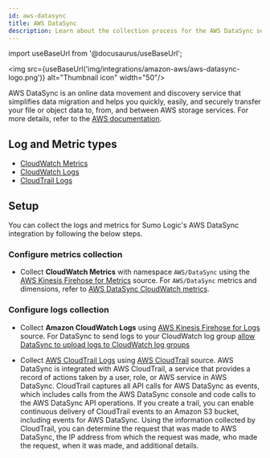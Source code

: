 ```yaml
---
id: aws-datasync
title: AWS DataSync
description: Learn about the collection process for the AWS DataSync service.
---
```


import useBaseUrl from '@docusaurus/useBaseUrl';

<img src={useBaseUrl('img/integrations/amazon-aws/aws-datasync-logo.png')} alt="Thumbnail icon" width="50"/>

AWS DataSync is an online data movement and discovery service that simplifies data migration and helps you quickly, easily, and securely transfer your file or object data to, from, and between AWS storage services. For more details, refer to the [AWS documentation](https://docs.aws.amazon.com/datasync/latest/userguide/what-is-datasync.html).

## Log and Metric types
* [CloudWatch Metrics](https://docs.aws.amazon.com/datasync/latest/userguide/monitor-datasync.html#accessing-metrics)
* [CloudWatch Logs](https://docs.aws.amazon.com/datasync/latest/userguide/monitor-datasync.html#cloudwatchlogs)
* [CloudTrail Logs](https://docs.aws.amazon.com/datasync/latest/userguide/logging-using-cloudtrail.html)


## Setup
You can collect the logs and metrics for Sumo Logic's AWS DataSync integration by following the below steps.

### Configure metrics collection
* Collect **CloudWatch Metrics** with namespace `AWS/DataSync` using the [AWS Kinesis Firehose for Metrics](https://help.sumologic.com/docs/send-data/hosted-collectors/amazon-aws/aws-kinesis-firehose-metrics-source/) source. For `AWS/DataSync` metrics and dimensions, refer to [AWS DataSync CloudWatch metrics](https://docs.aws.amazon.com/datasync/latest/userguide/monitor-datasync.html#accessing-metrics).
### Configure logs collection
* Collect **Amazon CloudWatch Logs** using [AWS Kinesis Firehose for Logs](https://help.sumologic.com/docs/send-data/hosted-collectors/amazon-aws/aws-kinesis-firehose-logs-source/) source. For DataSync to send logs to your CloudWatch log group [allow DataSync to upload logs to CloudWatch log groups](https://docs.aws.amazon.com/datasync/latest/userguide/monitor-datasync.html#cloudwatchlogs)

* Collect [AWS CloudTrail Logs](https://docs.aws.amazon.com/datasync/latest/userguide/logging-using-cloudtrail.html) using [AWS CloudTrail](https://help.sumologic.com/docs/send-data/hosted-collectors/amazon-aws/aws-cloudtrail-source/) source. AWS DataSync is integrated with AWS CloudTrail, a service that provides a record of actions taken by a user, role, or AWS service in AWS DataSync. CloudTrail captures all API calls for AWS DataSync as events, which includes calls from the AWS DataSync console and code calls to the AWS DataSync API operations. If you create a trail, you can enable continuous delivery of CloudTrail events to an Amazon S3 bucket, including events for AWS DataSync. Using the information collected by CloudTrail, you can determine the request that was made to AWS DataSync, the IP address from which the request was made, who made the request, when it was made, and additional details.